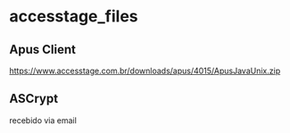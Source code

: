 # accesstage_files

## Apus Client
https://www.accesstage.com.br/downloads/apus/4015/ApusJavaUnix.zip

## ASCrypt
recebido via email
